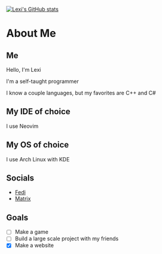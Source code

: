 [![Lexi's GitHub stats](https://github-readme-stats.vercel.app/api?username=QueenOworld&theme=neon&show_icons=true)](https://github.com/anuraghazra/github-readme-stats)

# About Me

## Me
Hello, I'm Lexi

I'm a self-taught programmer

I know a couple languages, but my favorites are C++ and C#

## My IDE of choice

I use Neovim

## My OS of choice

I use Arch Linux with KDE

## Socials

- [Fedi](https://lea.pet/@lexi)
- [Matrix](https://matrix.to/#/@lexi:syn.sadlyihaveto.top)

## Goals
- [ ] Make a game
- [ ] Build a large scale project with my friends
- [x] Make a website
